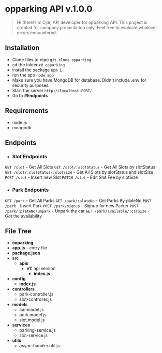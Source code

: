 
# opparking API v.1.0.0
> Hi there! I'm Ojie, API developer for opparking API. This project is
created for company presentation only. Feel free to evaluate whatever errors encountered.

## Installation
- Clone files to repo
`git clone opparking`
- cd the folder
`cd opparking`
- install the package
`npm i`
- run the app
`node app`
- Make sure you have MongoDB for database. Didn't include .env for security purposes.
- Start the server
`http://localhost:PORT/`
- Go to **#Endpoints**

## Requirements
- node.js
- mongodb

## Endpoints
-  ### Slot Endpoints
`GET /slot` - Get All Slots
`GET /slot/:slotStatus` - Get All Slots by slotStatus
`GET /slot/:slotStatus/:slotSize` - Get All Slots by slotStatus and slotSize
`POST /slot` - Insert new Slot
`PATCH /slot` - Edit Slot Fee by slotSize
-  ### Park Endpoints
`GET /park` - Get All Parks
`GET /park/:plateNo` - Get Parks By plateNo
`POST /park` - Insert Park
`POST /park/signup` - Signup for new Parker
`POST /park/:plateNo/unpark` - Unpark the car
`GET /park/available/:carSize` - Get the availability

## File Tree
- **ooparking**
- **app.js** - entry file
- **package.json**
- **src**
	- **apis**
		- **v1:** api version
			- **index.js**
- **config**
	- **index.js**
- **controllers**
	- park-controller.js
	- slot-controller.js
- **models**
	- car.model.js
	- park.model.js
	- slot.model.js
- **services**
	- parking-service.js
	- slot-service.js
- **utils**
	- async-handler.util.js